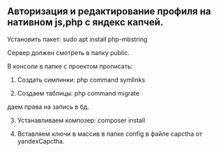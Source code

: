<h2>
    Авторизация и редактирование профиля на нативном js,php c яндекс капчей.
</h2>

Установить пакет:
sudo apt install php-mbstring

Сервер должен смотреть в папку public.

В консоли в папке с проектом прописать:

1) Создать симлинки:
php command symlinks

2) Создаем таблицы:
php command migrate

даем права на запись в бд.

3) Устанавливаем композер:
composer install

4) Вставляем ключи в массив в папке config в файле capctha от yandexCapctha.
